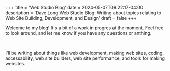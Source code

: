 +++
title = 'Web Studio Blog'
date = 2024-05-07T09:22:17-04:00
description = 'Dave Long Web Studio Blog: Writing about topics relating to Web Site Building, Development, and Design'
draft = false
+++

Welcome to my blog! It's a bit of a work in progres at the moment. Feel free to look around, and let me know if you have
any questions or anthing.

<br>

I'll be writing about things like web development, making web sites, coding, accessability, web site builders, web site performance, and tools for making websites.

<br>
